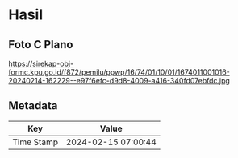 # Hasil

## Foto C Plano

https://sirekap-obj-formc.kpu.go.id/f872/pemilu/ppwp/16/74/01/10/01/1674011001016-20240214-162229--e97f6efc-d9d8-4009-a416-340fd07ebfdc.jpg


## Metadata

| Key        | Value               |
| ---------- | ------------------- |
| Time Stamp | 2024-02-15 07:00:44 |



